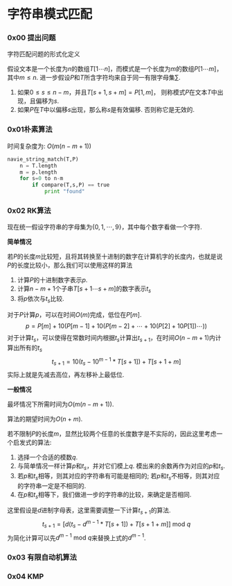 # 字符串模式匹配



### 0x00 提出问题

字符匹配问题的形式化定义

假设文本是一个长度为$n$的数组$T[1\cdots n]$，而模式是一个长度为$m$的数组$P[1\cdots m]$，其中$m \leq n$.  进一步假设$P$和$T$所含字符均来自于同一有限字母集$\sum$.   

1.  如果$0 \leq s \leq n-m$，并且$T[s+1,s+m] = P[1,m]$， 则称模式$P$在文本$T$中出现，且偏移为$s$. 
2.  如果$P$在$T$中以偏移$s$出现，那么称$s$是有效偏移. 否则称它是无效的. 



### 0x01朴素算法

时间复杂度为: $O(m(n-m+1))$



```python
navie_string_match(T,P)
	n = T.length
	m = p.length
	for s=0 to n-m
    	if compare(T,s,P) == true
    		print "found" 		
```



### 0x02 RK算法

现在统一假设字符串的字母集为$\{0,1,\cdots,9\}$，其中每个数字看做一个字符.   



**简单情况**

若$P$的长度$m$比较短，且将其转换至十进制的数字在计算机字的长度内，也就是说$P$的长度比较小，那么我们可以使用这样的算法

1. 计算$P$的十进制数字表示$p$.
2. 计算$n-m+1$个子串$T[s+1\cdots s+m ]$的数字表示$t_s$
3. 将$p$依次与$t_s$比较. 

对于$P$计算$p$，可以在时间$O(m)$完成，低位在$P[m]$. 
$$
p = P[m] + 10(P[m-1]+10(P[m-2]+\cdots+10(P[2]+10P[1])\cdots))
$$
对于计算$t_s$，可以使得在常数时间内根据$t_s$计算出$t_{s+1}$，在时间$O(n-m+1)$内计算出所有的$t_s$
$$
t_{s+1} = 10(t_s - 10^{m-1}*T[s+1])+T[s+1+m]
$$
实际上就是先减去高位，再左移补上最低位. 



**一般情况**

最坏情况下所需时间为$O(m(n-m+1))$. 

算法的期望时间为$O(n+m)$. 



若不限制$P$的长度$m$，显然比较两个任意的长度数字是不实际的，因此这里考虑一个启发式的算法:

1.  选择一个合适的模数$q$.
2.  与简单情况一样计算$p$和$t_s$，并对它们模上$q$.  模出来的余数再作为对应的$p$和$t_s$. 
3.  若$p$和$t_s$相等，则其对应的字符串有可能是相同的; 若$p$和$t_s$不相等，则其对应的字符串一定是不相同的. 
4.  在$p$和$t_s$相等下，我们做进一步的字符串的比较，来确定是否相同. 



这里假设是$d$进制字母表，这里需要调整一下计算$t_{s+1}$的算法. 
$$
t_{s+1} = \left[ d(t_s - d^{m-1}*T[s+1])+T[s+1+m]\right]~\text{mod}~q
$$
为简化计算可以先$d^{m-1}~\text{mod}~q$来替换上式的$d^{m-1}$. 





### 0x03 有限自动机算法



### 0x04 KMP

